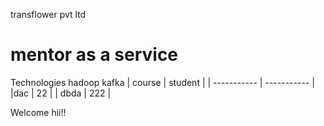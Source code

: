 transflower pvt ltd
# mentor as a service
Technologies
hadoop
kafka
| course     | student |
| ----------- | ----------- |
|dac      | 22       |
| dbda   | 222       |


Welcome hii!!
